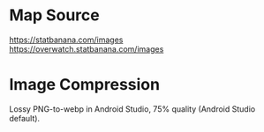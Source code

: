 # Map Source
https://statbanana.com/images  
https://overwatch.statbanana.com/images


# Image Compression
Lossy PNG-to-webp in Android Studio, 75% quality (Android Studio default).
